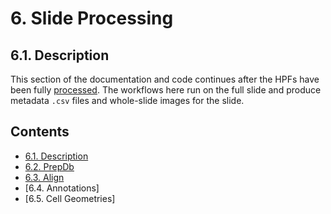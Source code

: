 # 6. Slide Processing
## 6.1. Description

This section of the documentation and code continues after the HPFs have been fully [processed](../hpfs/#5-hpf-processing-hpfs).  The workflows here run on the full slide and produce metadata `.csv` files and whole-slide images for the slide.

## Contents

- [6.1. Description](#61-description)
- [6.2. PrepDb](prepdb/#62-prepdb)
- [6.3. Align](align/#63-align)
- [6.4. Annotations]
- [6.5. Cell Geometries]
